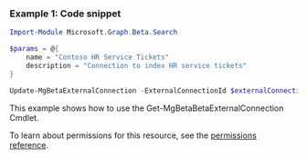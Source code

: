 ### Example 1: Code snippet

```powershellImport-Module Microsoft.Graph.Beta.Search

$params = @{
	name = "Contoso HR Service Tickets"
	description = "Connection to index HR service tickets"
}

Update-MgBetaExternalConnection -ExternalConnectionId $externalConnectionId -BodyParameter $params
```
This example shows how to use the Get-MgBetaBetaExternalConnection Cmdlet.
To learn about permissions for this resource, see the [permissions reference](/graph/permissions-reference).


